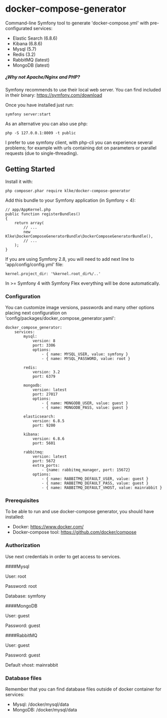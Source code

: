 # docker-compose-generator

Command-line Symfony tool to generate 'docker-compose.yml' with pre-configurated services:

* Elastic Search (6.8.6)
* Kibana (6.8.6)
* Mysql (5.7)
* Redis (3.2)
* RabbitMQ (latest)
* MongoDB (latest)

##### ¿Why not Apache/Nginx and PHP? ##### 

Symfony recommends to use their local web server. You can find included in their binary:
https://symfony.com/download

Once you have installed just run:
```
symfony server:start 
```

As an alternative you can also use php:
```
php -S 127.0.0.1:8009 -t public
```
I prefer to use symfony client, with php-cli you can experience several problems; for example with urls containing dot on parameters or parallel requests (due to single-threading).

## Getting Started

Install it with:

```
php composer.phar require klke/docker-compose-generator
```

Add this bundle to your Symfony application (in Symfony < 4):
```
// app/AppKernel.php
public function registerBundles()
{
    return array(
        // ...
        new Klke\DockerComposeGeneratorBundle\DockerComposeGeneratorBundle(),
        // ...
    );
}
```

If you are using Symfony 2.8, you will need to add next line to 'app/config/config.yml' file:

```
kernel.project_dir: '%kernel.root_dir%/..'
```

In >= Symfony 4 with Symfony Flex everything will be done automatically.

### Configuration

You can customize image versions, passwords and many other options placing next configuration on 'config/packages/docker_compose_generator.yaml':

```
docker_compose_generator:
    services:
        mysql:
            version: 8
            port: 3306
            options:
                - { name: MYSQL_USER, value: symfony }
                - { name: MYSQL_PASSWORD, value: root }

        redis:
            version: 3.2
            port: 6379

        mongodb:
            version: latest
            port: 27017
            options:
                - { name: MONGODB_USER, value: guest }
                - { name: MONGODB_PASS, value: guest }

        elasticsearch:
            version: 6.8.5
            port: 9200

        kibana:
            version: 6.8.6
            port: 5601

        rabbitmq:
            version: latest
            port: 5672
            extra_ports:
                - {name: rabbitmq_manager, port: 15672}
            options:
                - { name: RABBITMQ_DEFAULT_USER, value: guest }
                - { name: RABBITMQ_DEFAULT_PASS, value: guest }
                - { name: RABBITMQ_DEFAULT_VHOST, value: mainrabbit }
```

### Prerequisites

To be able to run and use docker-compose generator, you should have installed:

* Docker: https://www.docker.com/
* Docker-compose tool: https://github.com/docker/compose

### Authorization

Use next credentials in order to get access to services.

####Mysql

User: root

Password: root

Database: symfony

####MongoDB

User: guest

Password: guest

####RabbitMQ

User: guest

Password: guest

Default vhost: mainrabbit

### Database files

Remember that you can find database files outside of docker container for services:

* Mysql: /docker/mysql/data
* MongoDB: /docker/mysql/data

